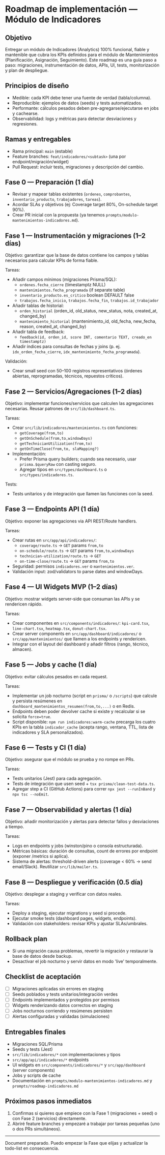 # Roadmap de implementación — Módulo de Indicadores

Objetivo
--------
Entregar un módulo de Indicadores (Analytics) 100% funcional, fiable y mantenible que cubra los KPIs definidos para el módulo de Mantenimientos (Planificación, Asignación, Seguimiento). Este roadmap es una guía paso a paso: migraciones, instrumentación de datos, APIs, UI, tests, monitorización y plan de despliegue.

Principios de diseño
--------------------
- Medible: cada KPI debe tener una fuente de verdad (tabla/columna).
- Reproducible: ejemplos de datos (seeds) y tests automatizados.
- Performante: cálculos pesados deben pre-agregarse/ejecutarse en jobs y cachearse.
- Observabilidad: logs y métricas para detectar desviaciones y regresiones.

Ramas y entregables
-------------------
- Rama principal: `main` (estable)
- Feature branches: `feat/indicadores/<subtask>` (una por endpoint/migración/widget)
- Pull Request: incluir tests, migraciones y descripción del cambio.

Fase 0 — Preparación (1 día)
----------------------------
- Revisar y mapear tablas existentes (`ordenes`, `comprobantes`, `inventario_producto`, `trabajadores`, `tareas`).
- Acordar SLAs y objetivos (ej: Coverage target 80%, On-schedule target 90%).
- Crear PR inicial con la propuesta (ya tenemos `prompts/modulo-mantenimientos-indicadores.md`).

Fase 1 — Instrumentación y migraciones (1–2 días)
-------------------------------------------------
Objetivo: garantizar que la base de datos contiene los campos y tablas necesarios para calcular KPIs de forma fiable.

Tareas:
- Añadir campos mínimos (migraciones Prisma/SQL):
  - `ordenes.fecha_cierre` (timestamptz NULL)
  - `mantenimientos.fecha_programada` (if separate table)
  - `inventario_producto.es_critico` boolean DEFAULT false
  - `trabajos.fecha_inicio`, `trabajos.fecha_fin`, `trabajos.id_trabajador`
- Añadir tablas de historial:
  - `orden_historial` (orden_id, old_status, new_status, nota, created_at, changed_by)
  - `mantenimiento_historial` (mantenimiento_id, old_fecha, new_fecha, reason, created_at, changed_by)
- Añadir tabla de feedback:
  - `feedback(id, orden_id, score INT, comentario TEXT, creado_en timestamptz)`
- Añadir índices para consultas de fechas y joins (p. ej. `idx_orden_fecha_cierre`, `idx_mantenimiento_fecha_programada`).

Validación:
- Crear small seed con 50–100 registros representativos (órdenes abiertas, reprogramadas, técnicos, repuestos críticos).

Fase 2 — Servicios/Agregaciones (1–2 días)
-----------------------------------------
Objetivo: implementar funciones/servicios que calculen las agregaciones necesarias. Reusar patrones de `src/lib/dashboard.ts`.

Tareas:
- Crear `src/lib/indicadores/mantenimientos.ts` con funciones:
  - `getCoverage(from,to)`
  - `getOnSchedule(from,to,windowDays)`
  - `getTechnicianUtilization(from,to)`
  - `getOnTimeClose(from,to, slaMapping?)`
- Implementación:
  - Prefer Prisma query builders; cuando sea necesario, usar `prisma.$queryRaw` con casting seguro.
  - Agregar tipos en `src/types/dashboard.ts` o `src/types/indicadores.ts`.

Tests:
- Tests unitarios y de integración que llamen las funciones con la seed.

Fase 3 — Endpoints API (1 día)
-------------------------------
Objetivo: exponer las agregaciones via API REST/Route handlers.

Tareas:
- Crear rutas en `src/app/api/indicadores/`:
  - `coverage/route.ts` -> `GET` params `from,to`
  - `on-schedule/route.ts` -> `GET` params `from,to,windowDays`
  - `technician-utilization/route.ts` -> `GET`
  - `on-time-close/route.ts` -> `GET` params `from,to`
- Seguridad: permisos `indicadores.ver` o `mantenimientos.ver`.
- Validación input: zod/validators to parse dates and windowDays.

Fase 4 — UI Widgets MVP (1–2 días)
---------------------------------
Objetivo: mostrar widgets server-side que consuman las APIs y se rendericen rápido.

Tareas:
- Crear componentes en `src/components/indicadores/`: `kpi-card.tsx`, `line-chart.tsx`, `heatmap.tsx`, `donut-chart.tsx`.
- Crear server components en `src/app/dashboard/indicadores/` o `src/app/mantenimientos/` que llamen a los endpoints y rendericen.
- Integrar con el layout del dashboard y añadir filtros (rango, técnico, almacen).

Fase 5 — Jobs y cache (1 día)
-----------------------------
Objetivo: evitar cálculos pesados en cada request.

Tareas:
- Implementar un job nocturno (script en `prisma/` o `/scripts`) que calcule y persista resúmenes en `dashboard_mantenimientos_resumen(from,to,...)` o en Redis.
- Endpoints deben poder devolver cache si existe y recalcular si se solicita `force=true`.
- Script disponible: `npm run indicadores:warm-cache` precarga los cuatro KPIs en la tabla `indicador_cache` (acepta rango, ventana, TTL, lista de indicadores y SLA personalizados).

Fase 6 — Tests y CI (1 día)
---------------------------
Objetivo: asegurar que el módulo se prueba y no rompe en PRs.

Tareas:
- Tests unitarios (Jest) para cada agregación.
- Tests de integración que usen seed + `tsx prisma/clean-test-data.ts`.
- Agregar step a CI (GitHub Actions) para correr `npx jest --runInBand` y `npx tsc --noEmit`.

Fase 7 — Observabilidad y alertas (1 día)
-----------------------------------------
Objetivo: añadir monitorización y alertas para detectar fallos y desviaciones a tiempo.

Tareas:
- Logs en endpoints y jobs (winston/pino o consola estructurada).
- Métricas básicas: duración de consultas, count de errores por endpoint (exponer /metrics si aplica).
- Sistema de alertas: threshold-driven alerts (coverage < 60% -> send email/Slack). Reutilizar `src/lib/mailer.ts`.

Fase 8 — Despliegue y verificación (0.5 día)
-------------------------------------------
Objetivo: desplegar a staging y verificar con datos reales.

Tareas:
- Deploy a staging, ejecutar migrations y seed si procede.
- Ejecutar smoke tests (dashboard pages, widgets, endpoints).
- Validación con stakeholders: revisar KPIs y ajustar SLAs/umbrales.

Rollback plan
-------------
- Si una migración causa problemas, revertir la migración y restaurar la base de datos desde backup.
- Desactivar el job nocturno y servir datos en modo 'live' temporalmente.

Checklist de aceptación
-----------------------
- [ ] Migraciones aplicadas sin errores en staging
- [ ] Seeds poblados y tests unitarios/integración verdes
- [ ] Endpoints implementados y protegidos por permisos
- [ ] Widgets renderizando datos correctos en staging
- [ ] Jobs nocturnos corriendo y resúmenes persisten
- [ ] Alertas configuradas y validadas (simulaciones)

Entregables finales
-------------------
- Migraciones SQL/Prisma
- Seeds y tests (Jest)
- `src/lib/indicadores/*` con implementaciones y tipos
- `src/app/api/indicadores/*` endpoints
- UI widgets en `src/components/indicadores/*` y `src/app/dashboard` (server components)
- Jobs y scripts de cache
- Documentación en `prompts/modulo-mantenimientos-indicadores.md` y `prompts/roadmap-indicadores.md`

Próximos pasos inmediatos
------------------------
1. Confirmas si quieres que empiece con la Fase 1 (migraciones + seed) o con Fase 2 (servicios) directamente.
2. Abriré feature branches y empezaré a trabajar por tareas pequeñas (uno o dos PRs simultáneos). 

---
Document preparado. Puedo empezar la Fase que elijas y actualizar la todo-list en consecuencia.